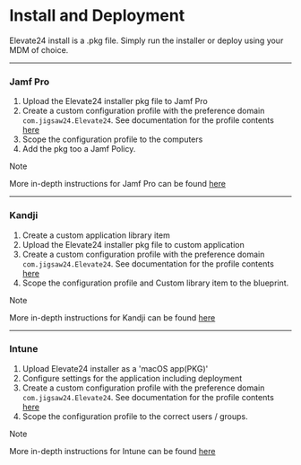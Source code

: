 # Install and Deployment

Elevate24 install is a .pkg file. Simply run the installer or deploy using your MDM of choice. 

---

### Jamf Pro

1. Upload the Elevate24 installer pkg file to Jamf Pro
2. Create a custom configuration profile with the preference domain `com.jigsaw24.Elevate24`. See documentation for the profile contents [here](/docs/Configuration%20Keys.md)
3. Scope the configuration profile to the computers
4. Add the pkg too a Jamf Policy. 

>[!NOTE]
>More in-depth instructions for Jamf Pro can be found [here](https://learn.jamf.com/en-US/)

---

### Kandji

1. Create a custom application library item
2. Upload the Elevate24 installer pkg file to custom application
3. Create a custom configuration profile with the preference domain `com.jigsaw24.Elevate24`. See documentation for the profile contents [here](/docs/Configuration%20Keys.md)
4. Scope the configuration profile and Custom library item to the blueprint.

>[!NOTE]
> More in-depth instructions for Kandji can be found [here](https://support.kandji.io/support/solutions/articles/72000558748-custom-apps-overview?utm_feeditemid=&utm_device=c&utm_medium=paid&utm_source=google&utm_campaign=ch.sem_tgt.kandji-brand_mt.phrase_rgn.emea.t1&utm_term=kandji%20software&utm_content=704677151233&hsa_acc=1685973693&hsa_cam=17941376315&hsa_grp=138369357294&hsa_ad=704677151233&hsa_src=g&hsa_tgt=kwd-1064170745646&hsa_kw=kandji%20software&hsa_mt=p&hsa_net=adwords&hsa_ver=3&cq_sr=google_ads&cq_cmp=17941376315&cq_con=138369357294&cq_plac=&cq_net=g&cq_plt=gp&gad_source=1&gbraid=0AAAAAC6TjD_fjOKrNafweHCbY1natThHa&gclid=EAIaIQobChMIg4jT9PSIiAMVI6JQBh3kJhWtEAAYASAAEgKAJvD_BwE)

---

### Intune

1. Upload Elevate24 installer as a 'macOS app(PKG)'
2. Configure settings for the application including deployment
3. Create a custom configuration profile with the preference domain `com.jigsaw24.Elevate24`. See documentation for the profile contents [here](/docs/Configuration%20Keys.md)
4. Scope the configuration profile to the correct users / groups. 

>[!NOTE]
>More in-depth instructions for Intune can be found [here](https://learn.microsoft.com/en-us/mem/intune/apps/macos-unmanaged-pkg)